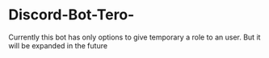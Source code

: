 # Discord-Bot-Tero-
Currently this bot has only options to give temporary a role to an user. But it will be expanded in the future
